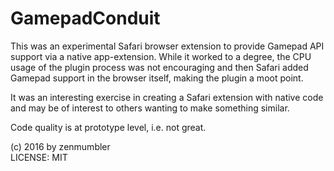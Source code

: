 # GamepadConduit

This was an experimental Safari browser extension to provide Gamepad API support
via a native app-extension. While it worked to a degree, the CPU usage of the plugin
process was not encouraging and then Safari added Gamepad support in the
browser itself, making the plugin a moot point.

It was an interesting exercise in creating a Safari extension with native
code and may be of interest to others wanting to make something similar.

Code quality is at prototype level, i.e. not great.

(c) 2016 by zenmumbler<br>
LICENSE: MIT
